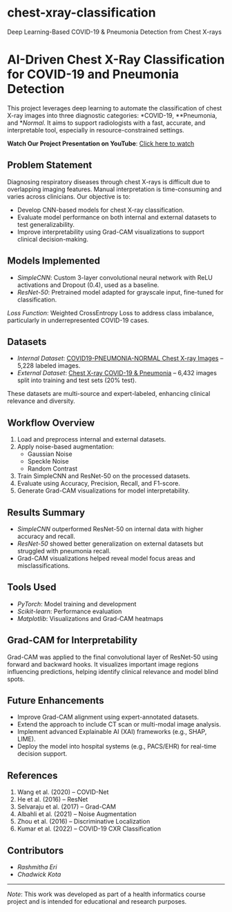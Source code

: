 # chest-xray-classification
Deep Learning-Based COVID-19 &amp; Pneumonia Detection from Chest X-rays
# AI-Driven Chest X-Ray Classification for COVID-19 and Pneumonia Detection

This project leverages deep learning to automate the classification of chest X-ray images into three diagnostic categories: *COVID-19, **Pneumonia, and **Normal*. It aims to support radiologists with a fast, accurate, and interpretable tool, especially in resource-constrained settings.

**Watch Our Project Presentation on YouTube**: [Click here to watch](https://youtu.be/_ALUAdxjZF8)

##  Problem Statement

Diagnosing respiratory diseases through chest X-rays is difficult due to overlapping imaging features. Manual interpretation is time-consuming and varies across clinicians. Our objective is to:

- Develop CNN-based models for chest X-ray classification.
- Evaluate model performance on both internal and external datasets to test generalizability.
- Improve interpretability using Grad-CAM visualizations to support clinical decision-making.

## Models Implemented

- *SimpleCNN*: Custom 3-layer convolutional neural network with ReLU activations and Dropout (0.4), used as a baseline.
- *ResNet-50*: Pretrained model adapted for grayscale input, fine-tuned for classification.

*Loss Function*: Weighted CrossEntropy Loss to address class imbalance, particularly in underrepresented COVID-19 cases.

##  Datasets

- *Internal Dataset*: [COVID19-PNEUMONIA-NORMAL Chest X-ray Images](https://www.kaggle.com/datasets/sachinkumar413/covid-pneumonia-normal-chestxray-images) – 5,228 labeled images.
- *External Dataset*: [Chest X-ray COVID-19 & Pneumonia](https://www.kaggle.com/datasets/prashant268/chest-xray-covid19-pneumonia) – 6,432 images split into training and test sets (20% test).

These datasets are multi-source and expert-labeled, enhancing clinical relevance and diversity.

##  Workflow Overview

1. Load and preprocess internal and external datasets.
2. Apply noise-based augmentation:
   - Gaussian Noise
   - Speckle Noise
   - Random Contrast
3. Train SimpleCNN and ResNet-50 on the processed datasets.
4. Evaluate using Accuracy, Precision, Recall, and F1-score.
5. Generate Grad-CAM visualizations for model interpretability.

##  Results Summary

- *SimpleCNN* outperformed ResNet-50 on internal data with higher accuracy and recall.
- *ResNet-50* showed better generalization on external datasets but struggled with pneumonia recall.
- Grad-CAM visualizations helped reveal model focus areas and misclassifications.

##  Tools Used

- *PyTorch*: Model training and development  
- *Scikit-learn*: Performance evaluation  
- *Matplotlib*: Visualizations and Grad-CAM heatmaps

## Grad-CAM for Interpretability

Grad-CAM was applied to the final convolutional layer of ResNet-50 using forward and backward hooks. It visualizes important image regions influencing predictions, helping identify clinical relevance and model blind spots.

##  Future Enhancements

- Improve Grad-CAM alignment using expert-annotated datasets.
- Extend the approach to include CT scan or multi-modal image analysis.
- Implement advanced Explainable AI (XAI) frameworks (e.g., SHAP, LIME).
- Deploy the model into hospital systems (e.g., PACS/EHR) for real-time decision support.

##  References

1. Wang et al. (2020) – COVID-Net  
2. He et al. (2016) – ResNet  
3. Selvaraju et al. (2017) – Grad-CAM  
4. Albahli et al. (2021) – Noise Augmentation  
5. Zhou et al. (2016) – Discriminative Localization  
6. Kumar et al. (2022) – COVID-19 CXR Classification

##  Contributors

- *Rashmitha Eri*  
- *Chadwick Kota*

---

*Note*: This work was developed as part of a health informatics course project and is intended for educational and research purposes.
